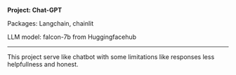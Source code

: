 **Project: Chat-GPT**

Packages: Langchain, chainlit

LLM model: falcon-7b from Huggingfacehub

*************************************************************************************************

This project serve like chatbot with some limitations like responses less helpfullness and honest.

